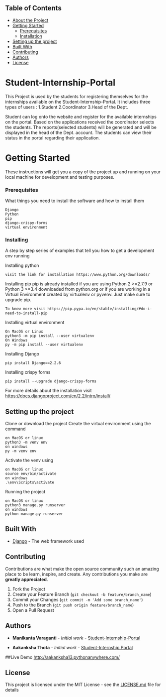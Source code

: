
## Table of Contents

* [About the Project](#student-internship-portal)
* [Getting Started](#getting-started)
  * [Prerequisites](#prerequisites)
  * [Installation](#installing)
* [Setting up the project](#setting-up-the-project)
* [Built With](#built-with)
* [Contributing](#contributing)
* [Authors](#authors)
* [License](#license)

# Student-Internship-Portal
This Project is used by the students for registering themselves for the internships available on the Student-Internship-Portal. It includes three types of  users :
1.Student
2.Coordinator
3.Head of the Dept.

Student can log onto the website and register for the available internships on the portal. Based on the applications received the coordinator selects the students. The reports(selected students) will be generated and will be displayed in the head of the Dept. account. The students can view their status in the portal regarding their application. 

# Getting Started

These instructions will get you a copy of the project up and running on your local machine for development and testing purposes.

### Prerequisites

What things you need to install the software and how to install them

```
Django
Python
pip
django-crispy-forms
virtual environment

```

### Installing

A step by step series of examples that tell you how to get a development env running

Installing python

```
visit the link for installation https://www.python.org/downloads/
```
Installing pip
pip is already installed if you are using Python 2 >=2.7.9 or Python 3 >=3.4 downloaded from python.org or if you are working in a Virtual Environment
 created by virtualenv or pyvenv. Just make sure to upgrade pip.
```
To know more visit https://pip.pypa.io/en/stable/installing/#do-i-need-to-install-pip
```

Installing virtual environment
```
On MacOS or Linux
python3 -m pip install --user virtualenv
On Windows
py -m pip install --user virtualenv
```
Installing Django

```
pip install Django==2.2.6
```
Installing crispy forms
```
pip install --upgrade django-crispy-forms
```
For more details about the installation visit https://docs.djangoproject.com/en/2.2/intro/install/

## Setting up the project

Clone or download the project
Create the virtual environment using the command

```
on MacOS or linux
python3 -m venv env
on windows
py -m venv env
```
Activate the venv using
```
on MacOS or linux
source env/bin/activate
on windows
.\env\Scripts\activate
```
Running the project
```
on MacOS or linux
python3 manage.py runserver
on windows 
python manage.py runserver
```


## Built With

* [Django](https://www.djangoproject.com) - The web framework used

## Contributing

Contributions are what make the open source community such an amazing place to be learn, inspire, and create. Any contributions you make are **greatly appreciated**.

1. Fork the Project
2. Create your Feature Branch (`git checkout -b feature/branch_name`)
3. Commit your Changes (`git commit -m 'Add some branch_name'`)
4. Push to the Branch (`git push origin feature/branch_name`)
5. Open a Pull Request

## Authors

* **Manikanta Varaganti** - *Initial work* - [Student-Internship-Portal](https://github.com/m2i101/Student-Internship-Portal)

* **Aakanksha Thota** - *Initial work* - [Student-Internship Portal](https://github.com/Aakanksha-Thota/Student-Internship-Portal)

##Live Demo
http://aakanksha13.pythonanywhere.com/

## License

This project is licensed under the MIT License - see the [LICENSE.md](LICENSE.md) file for details






